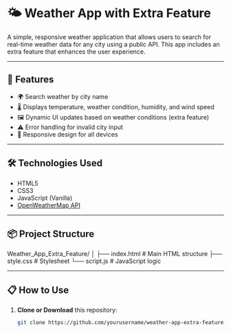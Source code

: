 # 🌤️ Weather App with Extra Feature

A simple, responsive weather application that allows users to search for real-time weather data for any city using a public API. This app includes an extra feature that enhances the user experience.

---

## 🚀 Features

- 🌍 Search weather by city name
- 🌡️ Displays temperature, weather condition, humidity, and wind speed
- 🖼️ Dynamic UI updates based on weather conditions (extra feature)
- ⚠️ Error handling for invalid city input
- 📱 Responsive design for all devices

---

## 🛠️ Technologies Used

- HTML5
- CSS3
- JavaScript (Vanilla)
- [OpenWeatherMap API](https://openweathermap.org/api)

---

## 📦 Project Structure

Weather_App_Extra_Feature/
│
├── index.html # Main HTML structure
├── style.css # Stylesheet
└── script.js # JavaScript logic


---

## 📋 How to Use

1. **Clone or Download** this repository:
   ```bash
   git clone https://github.com/yourusername/weather-app-extra-feature.git
